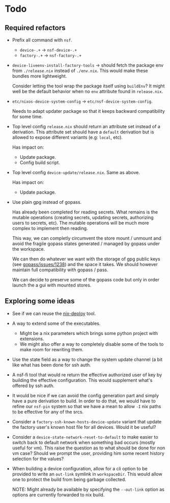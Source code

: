 Todo
====

Required refactors
------------------

 -  Prefix all command with `nsf`.

     -  `device-.+` -> `nsf-device-.+`
     -  `factory-.+` -> `nsf-factory-.+`

 -  `device-liveenv-install-factory-tools` -> should fetch the
    package env from `./release.nix` instead of `./env.nix`. This
    would make these bundles more lightweight.

    Consider letting the tool wrap the package itself using `buildEnv`?
    It might well be the default behavior when no `env` attribute found
    in `release.nix`.

 -  `etc/nixos-device-system-config` -> `etc/nsf-device-system-config`.

    Needs to adapt updater package so that it keeps backward compatibility
    for some time.

 -  Top level config `release.nix` should return an attribute set instead of a
    derivation. This attribute set should have a `default` derivation but is
    allowed to expose different variants (e.g: `local`, etc).

    Has impact on:

     -  Update package.
     -  Config build script.

 -  Top level config `device-update/release.nix`. Same as above.

    Has impact on:

     -  Update package.

 -  Use plain gpg instead of gopass.

    Has already been completed for reading secrets. What remains is the
    mutable operations (creating secrets, updating secrets, authorizing
    users to secrets, etc). The mutable operations will be much more
    complex to implement then reading.

    This way, we can completly circumvent the store mount / unmount and avoid
    the fragile gopass states generated / managed by gopass under the workspace.

    We can then do whatever we want with the storage of gpg public keys
    (see [gopass/issues/1238]) and the space it takes. We should however
    maintain full compatibility with gopass / pass.

    We can decide to preserve some of the gopass code but only in order
    launch the a gui with mounted stores.

[gopass/issues/1238]: https://github.com/gopasspw/gopass/issues/1238


Exploring some ideas
--------------------

 -  See if we can reuse the [nix-deploy] tool.

 -  A way to extend some of the executables.

     -  Might be a nix parameters which brings some python project with extensions.
     -  We might also offer a way to completely disable some of the tools to
        make room for rewriting them.

 -  Use the state field as a way to change the system update channel (a bit
    like what has been done for ssh auth.

 -  A nsf-fi tool that would re return the effective authorized user of key by
    building the effective configuration. This would supplement what's offered
    by ssh auth.

 -  It would be nice if we can avoid the config generation part and simply have
    a pure derivation to build. In order to do that, we would have to refine
    our `nsf-pin` system so that we have a mean to allow `-I` nix paths to
    be effective for any of the srcs.

 -  Consider a `factory-ssh-known-hosts-device-update` variant that update the
    factory user's known host file for all devices. Would it be useful?

 -  Consider a `device-state-network-reset-to-default` to make easier to switch
    back to default network when something bad occurs (mostly useful for vm).
    This raise the question as to what should be done for non vm case? Should we
    prompt the user, providing him some recent history selection for the values?

 -  When building a device configuration, allow for a cli option to be provided
    to write an `out-link` symlink in `workspaceDir`. This would allow one to
    protect the build from being garbage collected.

    NOTE: Might already be available by specifying the `--out-link` option as
    options are currently forwarded to nix build.

[nix-deploy]: https://awakesecurity.com/blog/deploy-software-easily-securely-using-nix-deploy/
